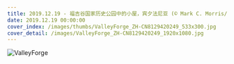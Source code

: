 ```yaml
---
title: 2019.12.19 - 福吉谷国家历史公园中的小屋，宾夕法尼亚 (© Mark C. Morris/Shutterstock)
date: 2019.12.19 00:00:00
cover_index: /images/thumbs/ValleyForge_ZH-CN8129420249_533x300.jpg
cover_detail: /images/ValleyForge_ZH-CN8129420249_1920x1080.jpg
---
```


![ValleyForge](/images/ValleyForge_ZH-CN8129420249_1920x1080.jpg)
